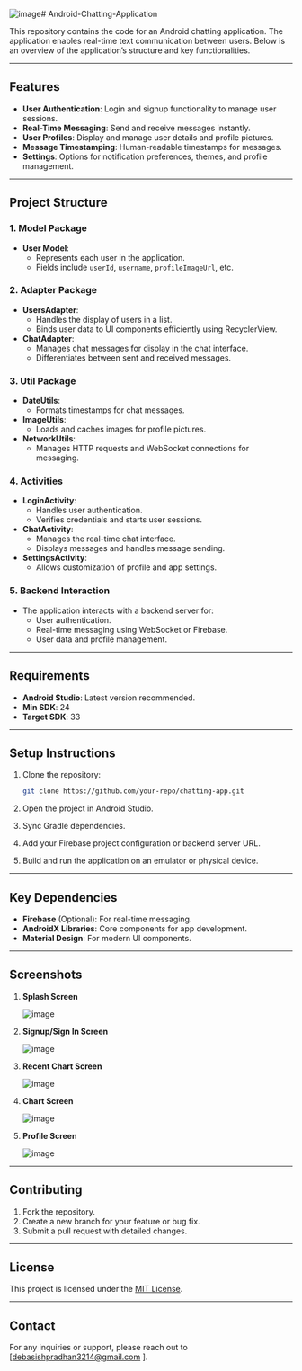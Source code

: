 ![image](https://github.com/user-attachments/assets/7095fcfd-9ca3-447e-ad6c-dd35481d86a4)# Android-Chatting-Application

This repository contains the code for an Android chatting application. The application enables real-time text communication between users. Below is an overview of the application’s structure and key functionalities.

---

## Features

- **User Authentication**: Login and signup functionality to manage user sessions.
- **Real-Time Messaging**: Send and receive messages instantly.
- **User Profiles**: Display and manage user details and profile pictures.
- **Message Timestamping**: Human-readable timestamps for messages.
- **Settings**: Options for notification preferences, themes, and profile management.

---

## Project Structure

### 1. **Model Package**
- **User Model**:
  - Represents each user in the application.
  - Fields include `userId`, `username`, `profileImageUrl`, etc.

### 2. **Adapter Package**
- **UsersAdapter**:
  - Handles the display of users in a list.
  - Binds user data to UI components efficiently using RecyclerView.
- **ChatAdapter**:
  - Manages chat messages for display in the chat interface.
  - Differentiates between sent and received messages.

### 3. **Util Package**
- **DateUtils**:
  - Formats timestamps for chat messages.
- **ImageUtils**:
  - Loads and caches images for profile pictures.
- **NetworkUtils**:
  - Manages HTTP requests and WebSocket connections for messaging.

### 4. **Activities**
- **LoginActivity**:
  - Handles user authentication.
  - Verifies credentials and starts user sessions.
- **ChatActivity**:
  - Manages the real-time chat interface.
  - Displays messages and handles message sending.
- **SettingsActivity**:
  - Allows customization of profile and app settings.

### 5. **Backend Interaction**
- The application interacts with a backend server for:
  - User authentication.
  - Real-time messaging using WebSocket or Firebase.
  - User data and profile management.

---

## Requirements

- **Android Studio**: Latest version recommended.
- **Min SDK**: 24
- **Target SDK**: 33

---

## Setup Instructions

1. Clone the repository:
   ```bash
   git clone https://github.com/your-repo/chatting-app.git
   ```

2. Open the project in Android Studio.

3. Sync Gradle dependencies.

4. Add your Firebase project configuration or backend server URL.

5. Build and run the application on an emulator or physical device.

---

## Key Dependencies

- **Firebase** (Optional): For real-time messaging.
- **AndroidX Libraries**: Core components for app development.
- **Material Design**: For modern UI components.

---

## Screenshots
1. **Splash Screen**

   ![image](https://github.com/user-attachments/assets/5990feb9-0a97-4e3e-9114-f14d606d21b7)

3. **Signup/Sign In Screen**
  
   ![image](https://github.com/user-attachments/assets/156f180a-8580-47d9-b7d8-dbeca56a9bb1)


4. **Recent Chart Screen**

   ![image](https://github.com/user-attachments/assets/5f5e298d-cc4d-440a-adaa-57f651c66e11)

5. **Chart Screen**

   ![image](https://github.com/user-attachments/assets/19b2daa7-d762-4e22-add4-fe48a9e2604f)

6. **Profile Screen**

   ![image](https://github.com/user-attachments/assets/17383450-599b-4579-a459-6b0a21f83ac8)

---

## Contributing

1. Fork the repository.
2. Create a new branch for your feature or bug fix.
3. Submit a pull request with detailed changes.

---

## License

This project is licensed under the [MIT License](LICENSE).

---

## Contact

For any inquiries or support, please reach out to [debasishpradhan3214@gmail.com ].
